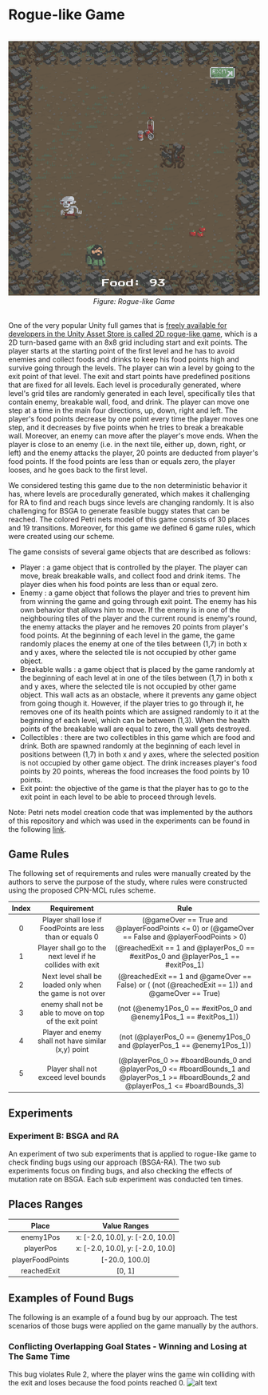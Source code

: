 # Rogue-like Game

<div align="center">
	<br>
	<img src="https://github.com/MrAghyad/BSGA-RA/blob/main/ExperimentB-Rogue-like/roguelike.PNG?raw=true" width="600">
	<br>
	<em>
	Figure: Rogue-like Game
	</em>
</div>
<br/>

One of the very popular Unity full games that is [freely available for developers in the Unity Asset Store is called 2D rogue-like game](https://assetstore.unity.com/packages/templates/tutorials/2d-roguelike-29825), which is a 2D turn-based game with an 8x8 grid including start and exit points. The player starts at the starting point of the first level and he has to avoid enemies and collect foods and drinks to keep his food points high and survive going through the levels. The player can win a level by going to the exit point of that level. The exit and start points have predefined positions that are fixed for all levels. Each level is procedurally generated, where level's grid tiles are randomly generated in each level, specifically tiles that contain enemy, breakable wall, food, and drink. The player can move one step at a time in the main four directions, up, down, right and left. The player's food points decrease by one point every time the player moves one step, and it decreases by five points when he tries to break a breakable wall. Moreover, an enemy can move after the player's move ends. When the player is close to an enemy (i.e. in the next tile, either up, down, right, or left) and the enemy attacks the player, 20 points are deducted from player's food points. If the food points are less than or equals zero, the player looses, and he goes back to the first level. 

We considered testing this game due to the non deterministic behavior it has, where levels are procedurally generated, which makes it challenging for RA to find and reach bugs since levels are changing randomly. It is also challenging for BSGA to generate feasible buggy states that can be reached. The colored Petri nets model of this game consists of 30 places and 19 transitions. Moreover, for this game we defined 6 game rules, which were created using our scheme.

The game consists of several game objects that are described as follows:
* Player : a game object that is controlled by the player. The player can move, break breakable walls, and collect food and drink items. The player dies when his food points are less than or equal zero.
* Enemy : a game object that follows the player and tries to prevent him from winning the game and going through exit point. The enemy has his own behavior that allows him to move. If the enemy is in one of the neighbouring tiles of the player and the current round is enemy's round, the enemy attacks the player and he removes 20 points from player's food points. At the beginning of each level in the game, the game randomly places the enemy at one of the tiles between (1,7) in both x and y axes, where the selected tile is not occupied by other game object.
* Breakable walls : a game object that is placed by the game randomly at the beginning of each level at in one of the tiles between (1,7) in both x and y axes, where the selected tile is not occupied by other game object. This wall acts as an obstacle, where it prevents any game object from going though it. However, if the player tries to go through it, he removes one of its health points which are assigned randomly to it at the beginning of each level, which can be between (1,3). When the health points of the breakable wall are equal to zero, the wall gets destroyed.
* Collectibles : there are two collectibles in this game which are food and drink. Both are spawned randomly at the beginning of each level in positions between (1,7) in both x and y axes, where the selected position is not occupied by other game object. The drink increases player's food points by 20 points, whereas the food increases the food points by 10 points.
* Exit point: the objective of the game is that the player has to go to the exit point in each level to be able to proceed through levels.


Note: Petri nets model creation code that was implemented by the authors of this repository and which was used in the experiments can be found in the following [link](https://github.com/MrAghyad/BSGA-RA/blob/main/ExperimentB-Rogue-like/RogueLike_CPN.py).

## Game Rules
The following set of requirements and rules were manually created by the authors to serve the purpose of the study, where rules were constructed using the proposed CPN-MCL rules scheme.

|Index | Requirement | Rule |
|:----:|:-----------:|:----:|
|0| Player shall lose if FoodPoints are less than or equals 0 |  (@gameOver == True and @playerFoodPoints <= 0) or (@gameOver == False and @playerFoodPoints > 0)    |
|1| Player shall go to the next level if he collides with exit| (@reachedExit == 1 and @playerPos_0 == #exitPos_0 and @playerPos_1 == #exitPos_1) |
|2| Next level shall be loaded only when the game is not over | (@reachedExit == 1 and @gameOver == False) or ( (not (@reachedExit == 1)) and @gameOver == True)     |
|3| enemy shall not be able to move on top of the exit point  | (not (@enemy1Pos_0 == #exitPos_0 and @enemy1Pos_1 == #exitPos_1))      |
|4| Player and enemy shall not have similar (x,y) point       | (not (@playerPos_0 == @enemy1Pos_0 and @playerPos_1 == @enemy1Pos_1))     |
|5| Player shall not exceed level bounds            | (@playerPos_0 >= #boardBounds_0 and @playerPos_0 <= #boardBounds_1 and @playerPos_1 >= #boardBounds_2 and @playerPos_1 <= #boardBounds_3)     |

## Experiments

### Experiment B: BSGA and RA
An experiment of two sub experiments that is applied to rogue-like game to check finding bugs using our approach (BSGA-RA). The two sub experiments focus on finding bugs, and also checking the effects of mutation rate on BSGA. Each sub experiment was conducted ten times.

## Places Ranges
|       Place      |           Value Ranges           |
|:----------------:|:--------------------------------:|
|     enemy1Pos    | x: [-2.0, 10.0], y: [-2.0, 10.0] |
|     playerPos    | x: [-2.0, 10.0], y: [-2.0, 10.0] |
| playerFoodPoints |          [-20.0, 100.0]          |
|    reachedExit   |              [0, 1]              |


## Examples of Found Bugs
The following is an example of a found bug by our approach. The test scenarios of those bugs were applied on the game manually by the authors.

### Conflicting Overlapping Goal States - Winning and Losing at The Same Time
This bug violates Rule 2, where the player wins the game win colliding with the exit and loses because the food points reached 0.
![alt text](https://github.com/MrAghyad/BSGA-RA/blob/main/ExperimentB-Rogue-like/roguelile_winloseconflict.gif)
